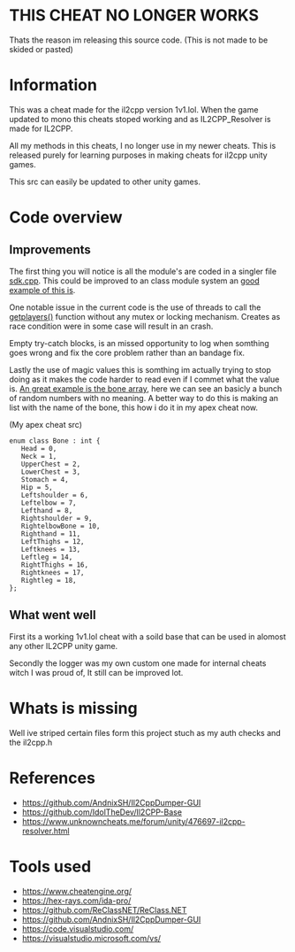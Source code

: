 # THIS CHEAT NO LONGER WORKS 
Thats the reason im releasing this source code. (This is not made to be skided or pasted)


# Information 

This was a cheat made for the il2cpp version 1v1.lol.
When the game updated to mono this cheats stoped working and as IL2CPP_Resolver is made for IL2CPP.

All my methods in this cheats, I no longer use in my newer cheats. This is released purely for learning purposes in making cheats for il2cpp unity games.

This src can easily be updated to other unity games.


# Code overview

## Improvements

The first thing you will notice is all the module's are coded in a singler file [sdk.cpp](https://github.com/TheRealJoelmatic/1v1.lol-cheat/blob/main/sdk/sdk.cpp). This could be improved to an class module system an [good example of this is](https://github.com/Lefraudeur/RiptermsGhost/blob/8f1d786feca15d2eae0de7614e5965843a0de903/Ripterms/Modules/Modules.h#L25).

One notable issue in the current code is the use of threads to call the [getplayers()](https://github.com/TheRealJoelmatic/1v1.lol-cheat/blob/main/sdk/sdk.cpp#L101) function without any mutex or locking mechanism.  Creates as race condition were in some case will result in an crash.

Empty try-catch blocks, is an missed opportunity to log when somthing goes wrong and fix the core problem rather than an bandage fix.

Lastly the use of magic values this is somthing im actually trying to stop doing as it makes the code harder to read even if I commet what the value is. [An great example is the bone array](https://github.com/TheRealJoelmatic/1v1.lol-cheat/blob/main/sdk/sdk.cpp#L399), here we can see an basicly a bunch of random numbers with no meaning. A better way to do this is making an list with the name of the bone, this how i do it in my apex cheat now.

(My apex cheat src)
 ```
 enum class Bone : int {
    Head = 0,
    Neck = 1,
    UpperChest = 2,
    LowerChest = 3,
    Stomach = 4,
    Hip = 5,
    Leftshoulder = 6,
    Leftelbow = 7,
    Lefthand = 8,
    Rightshoulder = 9,
    RightelbowBone = 10,
    Righthand = 11,
    LeftThighs = 12,
    Leftknees = 13,
    Leftleg = 14,
    RightThighs = 16,
    Rightknees = 17,
    Rightleg = 18,
};
 ```

 ## What went well

First its a working 1v1.lol cheat with a soild base that can be used in alomost any other IL2CPP unity game.

Secondly the logger was my own custom one made for internal cheats witch I was proud of, It still can be improved lot.

# Whats is missing

Well ive striped certain files form this project stuch as my auth checks and the il2cpp.h

# References 

- https://github.com/AndnixSH/Il2CppDumper-GUI
- https://github.com/IdolTheDev/Il2CPP-Base
- https://www.unknowncheats.me/forum/unity/476697-il2cpp-resolver.html

# Tools used

- https://www.cheatengine.org/
- https://hex-rays.com/ida-pro/
- https://github.com/ReClassNET/ReClass.NET
- https://github.com/AndnixSH/Il2CppDumper-GUI
- https://code.visualstudio.com/
- https://visualstudio.microsoft.com/vs/